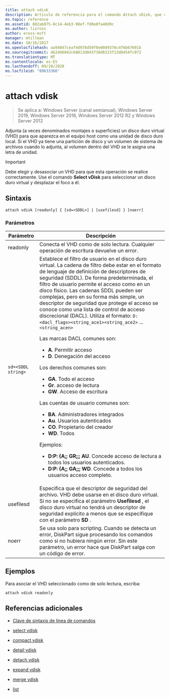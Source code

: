 ```yaml
---
title: attach vdisk
description: Artículo de referencia para el comando Attach vDisk, que conecta (a veces denominados montajes o superficies) un disco duro virtual (VHD) para que aparezca en el equipo host como una unidad de disco duro local.
ms.topic: reference
ms.assetid: 882ab875-0c14-4eb3-98ef-fd0e8fa40d9c
ms.author: lizross
author: eross-msft
manager: mtillman
ms.date: 10/16/2017
ms.openlocfilehash: aa94847ceaf4d978d50f0e00d9376c4f6b67691b
ms.sourcegitcommit: db2d46842c68813d043738d6523f13d8454fc972
ms.translationtype: MT
ms.contentlocale: es-ES
ms.lasthandoff: 09/10/2020
ms.locfileid: "89633366"
---
```

# <a name="attach-vdisk"></a>attach vdisk

> Se aplica a: Windows Server (canal semianual), Windows Server 2019, Windows Server 2016, Windows Server 2012 R2 y Windows Server 2012

Adjunta (a veces denominados montajes o superficies) un disco duro virtual (VHD) para que aparezca en el equipo host como una unidad de disco duro local. Si el VHD ya tiene una partición de disco y un volumen de sistema de archivos cuando lo adjunta, al volumen dentro del VHD se le asigna una letra de unidad.

> [!IMPORTANT]
> Debe elegir y desasociar un VHD para que esta operación se realice correctamente. Use el comando **Select vDisk** para seleccionar un disco duro virtual y desplazar el foco a él.

## <a name="syntax"></a>Sintaxis

```
attach vdisk [readonly] { [sd=<SDDL>] | [usefilesd] } [noerr]
```

### <a name="parameters"></a>Parámetros

| Parámetro | Descripción |
| --------- | ----------- |
| readonly | Conecta el VHD como de solo lectura. Cualquier operación de escritura devuelve un error. |
| `sd=<SDDL string>` | Establece el filtro de usuario en el disco duro virtual. La cadena de filtro debe estar en el formato de lenguaje de definición de descriptores de seguridad (SDDL). De forma predeterminada, el filtro de usuario permite el acceso como en un disco físico. Las cadenas SDDL pueden ser complejas, pero en su forma más simple, un descriptor de seguridad que protege el acceso se conoce como una lista de control de acceso discrecional (DACL). Utiliza el formato: `D:<dacl_flags><string_ace1><string_ace2>` ... `<string_acen>`<p>Las marcas DACL comunes son:<ul><li>**A**. Permitir acceso</li><li>**D**. Denegación del acceso</li></ul>Los derechos comunes son:<ul><li>**GA**. Todo el acceso</li><li>**Gr**. acceso de lectura</li><li> **GW**. Acceso de escritura</li></ul>Las cuentas de usuario comunes son:<ul><li>**BA**. Administradores integrados</li><li>**Au**. Usuarios autenticados</li><li>**CO**. Propietario del creador</li><li>**WD**. Todos</li></ul>Ejemplos:<ul><li>**D:P: (A;; GR;;; AU**. Concede acceso de lectura a todos los usuarios autenticados.</li><li>**D:P: (A;; GA;;; WD**. Concede a todos los usuarios acceso completo.</li></ul> |
| usefilesd | Especifica que el descriptor de seguridad del archivo. VHD debe usarse en el disco duro virtual. Si no se especifica el parámetro **Usefilesd** , el disco duro virtual no tendrá un descriptor de seguridad explícito a menos que se especifique con el parámetro **SD** . |
| noerr | Se usa solo para scripting. Cuando se detecta un error, DiskPart sigue procesando los comandos como si no hubiera ningún error. Sin este parámetro, un error hace que DiskPart salga con un código de error. |

## <a name="examples"></a>Ejemplos

Para asociar el VHD seleccionado como de solo lectura, escriba:

```
attach vdisk readonly
```

## <a name="additional-references"></a>Referencias adicionales

- [Clave de sintaxis de línea de comandos](command-line-syntax-key.md)

- [select vdisk](select-vdisk.md)

- [compact vdisk](compact-vdisk.md)

- [detail vdisk](detail-vdisk.md)

- [detach vdisk](detach-vdisk.md)

- [expand vdisk](expand-vdisk.md)

- [merge vdisk](merge-vdisk.md)

- [list](./list.md)